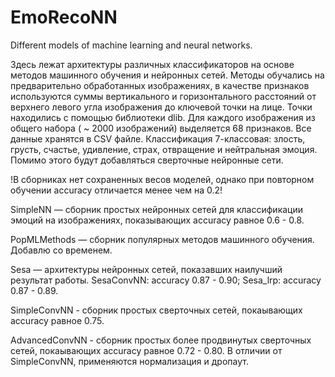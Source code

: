 # EmoRecoNN
 Different models of machine learning and neural networks.
 
Здесь лежат архитектуры различных классификаторов на основе методов машинного обучения и нейронных сетей. Методы обучались на предварительно обработанных изображениях, в качестве признаков используются суммы вертикального и горизонтального расстояний от верхнего левого угла изображения до ключевой точки на лице. Точки находились с помощью библиотеки dlib. Для каждого изображения из общего набора ( ~ 2000 изображений) выделяется  68 признаков. Все данные хранятся в CSV файле. Классификация 7-классовая: злость, грусть, счастье, удивление, страх, отвращение и нейтральная эмоция. Помимо этого будут добавляться сверточные нейронные сети.

!В сборниках нет сохраненных весов моделей, однако при повторном обучении accuracy отличается менее чем на 0.2!

SimpleNN — сборник простых нейронных сетей для классификации эмоций на изображениях, показывающих accuracy равное 0.6 - 0.8.

PopMLMethods — сборник популярных методов машинного обучения. Добавлю со временем. 

Sesa — архитектуры нейронных сетей, показавших наилучший результат работы. SesaConvNN: accuracy 0.87 - 0.90; Sesa_lrp: accuracy 0.87 - 0.89.

SimpleConvNN - сборник простых сверточных сетей, покаывающих accuracy равное 0.75.

AdvancedConvNN - сборник простых более продвинутых сверточных сетей, покаывающих accuracy равное 0.72 - 0.80. В отличии от SimpleConvNN, применяются нормализация и дропаут.

